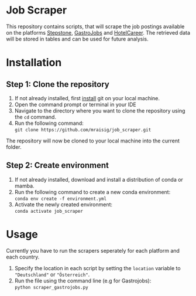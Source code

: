 # Job Scraper
This repository contains scripts, that will scrape the job postings available on the platforms [Stepstone](stepstone.de), [GastroJobs](gastrojobs.de) and [HotelCareer](hotelcareer.de). The retrieved data will be stored in tables and can be used for future analysis.

# Installation
## Step 1: Clone the repository
1. If not already installed, first [install](https://git-scm.com/download/win) git on your local machine.
2. Open the command prompt or terminal in your IDE
3. Navigate to the directory where you want to clone the repository using the ```cd``` command.
4. Run the following command: \
```git clone https://github.com/mraisig/job_scraper.git```

The repository will now be cloned to your local machine into the current folder.

## Step 2: Create environment
1. If not already installed, download and install a distribution of conda or mamba.
2. Run the following command to create a new conda environment: \
```conda env create -f environment.yml```
3. Activate the newly created environment: \
```conda activate job_scraper```

# Usage
Currently you have to run the scrapers seperately for each platform and each country.
1. Specify the location in each script by setting the ```location``` variable to `` "Deutschland" `` or `` "Österreich" ``.
2. Run the file using the command line (e.g for Gastrojobs): \
    ```python scraper_gastrojobs.py```

    


